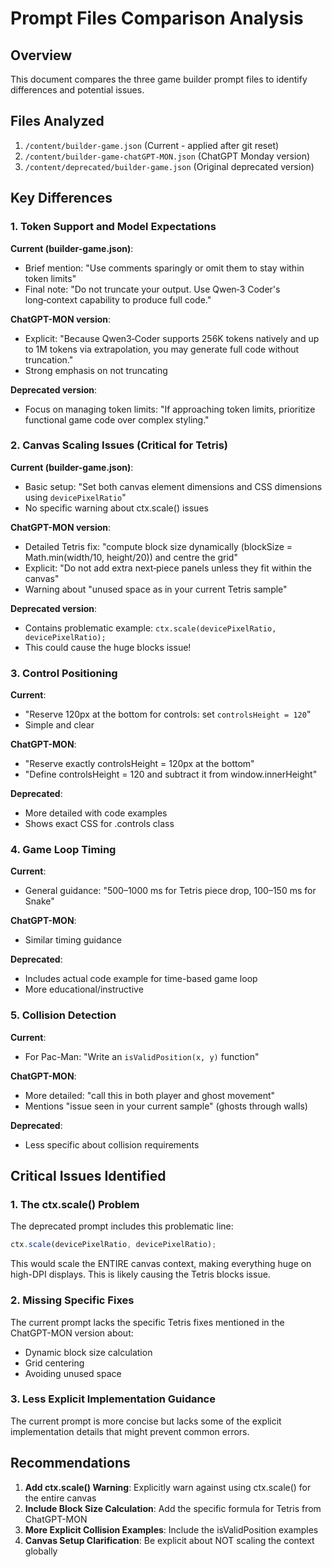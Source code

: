 # Prompt Files Comparison Analysis

## Overview
This document compares the three game builder prompt files to identify differences and potential issues.

## Files Analyzed
1. `/content/builder-game.json` (Current - applied after git reset)
2. `/content/builder-game-chatGPT-MON.json` (ChatGPT Monday version)
3. `/content/deprecated/builder-game.json` (Original deprecated version)

## Key Differences

### 1. Token Support and Model Expectations

**Current (builder-game.json)**:
- Brief mention: "Use comments sparingly or omit them to stay within token limits"
- Final note: "Do not truncate your output. Use Qwen‑3 Coder's long‑context capability to produce full code."

**ChatGPT-MON version**:
- Explicit: "Because Qwen3‑Coder supports 256K tokens natively and up to 1M tokens via extrapolation, you may generate full code without truncation."
- Strong emphasis on not truncating

**Deprecated version**:
- Focus on managing token limits: "If approaching token limits, prioritize functional game code over complex styling."

### 2. Canvas Scaling Issues (Critical for Tetris)

**Current (builder-game.json)**:
- Basic setup: "Set both canvas element dimensions and CSS dimensions using `devicePixelRatio`"
- No specific warning about ctx.scale() issues

**ChatGPT-MON version**:
- Detailed Tetris fix: "compute block size dynamically (blockSize = Math.min(width/10, height/20)) and centre the grid"
- Explicit: "Do not add extra next‑piece panels unless they fit within the canvas"
- Warning about "unused space as in your current Tetris sample"

**Deprecated version**:
- Contains problematic example: `ctx.scale(devicePixelRatio, devicePixelRatio);`
- This could cause the huge blocks issue!

### 3. Control Positioning

**Current**: 
- "Reserve 120px at the bottom for controls: set `controlsHeight = 120`"
- Simple and clear

**ChatGPT-MON**:
- "Reserve exactly controlsHeight = 120px at the bottom"
- "Define controlsHeight = 120 and subtract it from window.innerHeight"

**Deprecated**:
- More detailed with code examples
- Shows exact CSS for .controls class

### 4. Game Loop Timing

**Current**:
- General guidance: "500–1000 ms for Tetris piece drop, 100–150 ms for Snake"

**ChatGPT-MON**:
- Similar timing guidance

**Deprecated**:
- Includes actual code example for time-based game loop
- More educational/instructive

### 5. Collision Detection

**Current**:
- For Pac-Man: "Write an `isValidPosition(x, y)` function"

**ChatGPT-MON**:
- More detailed: "call this in both player and ghost movement"
- Mentions "issue seen in your current sample" (ghosts through walls)

**Deprecated**:
- Less specific about collision requirements

## Critical Issues Identified

### 1. The ctx.scale() Problem
The deprecated prompt includes this problematic line:
```javascript
ctx.scale(devicePixelRatio, devicePixelRatio);
```
This would scale the ENTIRE canvas context, making everything huge on high-DPI displays. This is likely causing the Tetris blocks issue.

### 2. Missing Specific Fixes
The current prompt lacks the specific Tetris fixes mentioned in the ChatGPT-MON version about:
- Dynamic block size calculation
- Grid centering
- Avoiding unused space

### 3. Less Explicit Implementation Guidance
The current prompt is more concise but lacks some of the explicit implementation details that might prevent common errors.

## Recommendations

1. **Add ctx.scale() Warning**: Explicitly warn against using ctx.scale() for the entire canvas
2. **Include Block Size Calculation**: Add the specific formula for Tetris from ChatGPT-MON
3. **More Explicit Collision Examples**: Include the isValidPosition examples
4. **Canvas Setup Clarification**: Be explicit about NOT scaling the context globally